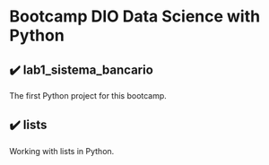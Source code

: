 # Bootcamp DIO Data Science with Python

## :heavy_check_mark: lab1_sistema_bancario
The first Python project for this bootcamp.

## :heavy_check_mark: lists
Working with lists in Python. 
